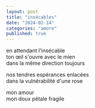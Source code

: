 ```yaml
---
layout: post
title: "insécables"
date: "2024-02-14"
categories: "amore"
published: true
---
```


en attendant l'insécable  
ton œil s'ouvre avec le mien  
dans la même direction toujours  

nos tendres espérances enlacées  
dans la vulnérabilité d'une rose  

mon amour  
mon doux pétale fragile  
